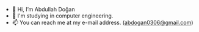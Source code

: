 - 👋 Hi, I’m Abdullah Doğan
- 👀 I'm studying in computer engineering.
- 📫 You can reach me at my e-mail address. (abdogan0306@gmail.com) 

<!---
abdullahdogan06/abdullahdogan06 is a ✨ special ✨ repository because its `README.md` (this file) appears on your GitHub profile.
You can click the Preview link to take a look at your changes.
--->
